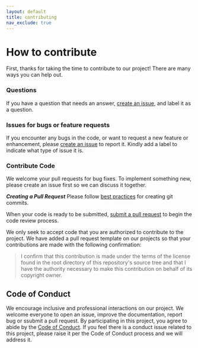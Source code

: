 ```yaml
---
layout: default
title: contributing
nav_exclude: true
---
```


# How to contribute
First, thanks for taking the time to contribute to our project! There are many ways you can help out.

### Questions

If you have a question that needs an answer, [create an issue](https://help.github.com/articles/creating-an-issue/), and label it as a question.

### Issues for bugs or feature requests

If you encounter any bugs in the code, or want to request a new feature or enhancement, please [create an issue](https://help.github.com/articles/creating-an-issue/) to report it. Kindly add a label to indicate what type of issue it is.

### Contribute Code
We welcome your pull requests for bug fixes. To implement something new, please create an issue first so we can discuss it together.

***Creating a Pull Request***
Please follow [best practices](https://github.com/trein/dev-best-practices/wiki/Git-Commit-Best-Practices) for creating git commits.

When your code is ready to be submitted, [submit a pull request](https://help.github.com/articles/creating-a-pull-request/) to begin the code review process.

We only seek to accept code that you are authorized to contribute to the project. We have added a pull request template on our projects so that your contributions are made with the following confirmation: 

> I confirm that this contribution is made under the terms of the license found in the root directory of this repository's source tree and that I have the authority necessary to make this contribution on behalf of its copyright owner.

## Code of Conduct

We encourage inclusive and professional interactions on our project. We welcome everyone to open an issue, improve the documentation, report bug or ssubmit a pull request. By participating in this project, you agree to abide by the [Code of Conduct](Code-of-Conduct.md). If you feel there is a conduct issue related to this project, please raise it per the Code of Conduct process and we will address it.
